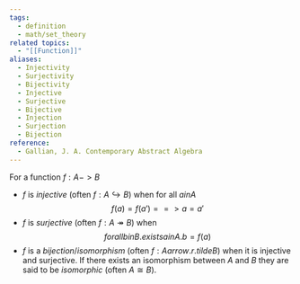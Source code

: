 ```yaml
---
tags:
  - definition
  - math/set_theory
related topics:
  - "[[Function]]"
aliases:
  - Injectivity
  - Surjectivity
  - Bijectivity
  - Injective
  - Surjective
  - Bijective
  - Injection
  - Surjection
  - Bijection
reference:
  - Gallian, J. A. Contemporary Abstract Algebra
---
```

For a function $f:A -> B$
- $f$ is _injective_ (often $f: A\hookrightarrow B$) when for all $a in A$$$
	f(a) = f(a') ==> a=a'
$$
- $f$ is _surjective_ (often $f: A\twoheadrightarrow B$) when$$
	 forall b in B. exists a in A.b=f(a)
$$
- $f$ is a _bijection_/_isomorphism_ (often $f: A arrow.r.tilde B$) when it is injective and surjective. If there exists an isomorphism between $A$ and $B$ they are said to be _isomorphic_ (often $A\cong B$).
